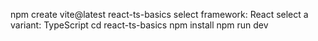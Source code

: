 npm create vite@latest react-ts-basics
select framework: React
select a variant: TypeScript
cd react-ts-basics
npm install
npm run dev